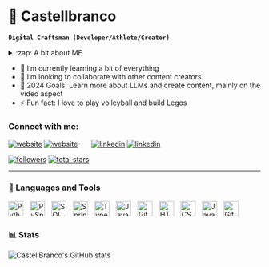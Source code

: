 # 🏐 Castellbranco

**`Digital Craftsman (Developer/Athlete/Creator)`**

<details>
    <summary>:zap: A bit about ME</summary>
<!--START_SECTION:activity-->
I'm a software developer and data engineer shaping the digital world through innovative projects. My work spans from planning and designing to solving real-world challenges with LLMs, Databricks, and Python. Whether it's developing software or tackling data pipelines, every project is built from the ground up with creativity and precision. Outside of coding, I'm always exploring new ideas—through travel, sports, or simply experimenting with tech.
<!--END_SECTION:activity-->
</details>

- 🌱 I’m currently learning a bit of everything
- 👯 I’m looking to collaborate with other content creators
- 🥅 2024 Goals: Learn more about LLMs and create content, mainly on the video aspect
- ⚡ Fun fact: I love to play volleyball and build Legos

### Connect with me:

[![website](./img/globe-light.svg)](https://codestackr.com#gh-light-mode-only)
[![website](./img/globe-dark.svg)](https://codestackr.com#gh-dark-mode-only)
&nbsp;&nbsp;
&nbsp;&nbsp;
[![linkedin](./img/linkedin-light.svg)](https://www.linkedin.com/in/guilherme-castel-branco-73a17719b#gh-light-mode-only)
[![linkedin](./img/linkedin-dark.svg)](https://www.linkedin.com/in/guilherme-castel-branco-73a17719b#gh-dark-mode-only)


   <p align="left">
      <a href="https://github.com/castellbranco?tab=followers">
         <img alt="followers" title="Follow me on Github" src="https://custom-icon-badges.demolab.com/github/followers/castellbranco?color=236ad3&labelColor=1155ba&style=for-the-badge&logo=person-add&label=Follow&logoColor=white"/></a>
      <a href="https://github.com/castellbranco?tab=repositories&sort=stargazers">
         <img alt="total stars" title="Total stars on GitHub" src="https://custom-icon-badges.demolab.com/github/stars/castellbranco?color=55960c&style=for-the-badge&labelColor=488207&logo=star"/></a>
   </p>

---

### 🧰 Languages and Tools

<img align="left" alt="Python" width="30px" style="padding-right:10px;" src="https://cdn.jsdelivr.net/gh/devicons/devicon/icons/python/python-plain.svg" />
<img align="left" alt="PySpark" width="30px" style="padding-right:10px;" src="https://cdn.jsdelivr.net/gh/devicons/devicon@latest/icons/apachespark/apachespark-original.svg" />
<img align="left" alt="SQL" width="30px" style="padding-right:10px;" src="https://cdn.jsdelivr.net/gh/devicons/devicon@latest/icons/azuresqldatabase/azuresqldatabase-original.svg" />
<img align="left" alt="Spring" width="30px" style="padding-right:10px;" src="https://cdn.jsdelivr.net/gh/devicons/devicon/icons/spring/spring-original.svg" />
<img align="left" alt="TypeScript" width="30px" style="padding-right:10px;" src="https://cdn.jsdelivr.net/gh/devicons/devicon/icons/typescript/typescript-plain.svg" />
<img align="left" alt="Java" width="30px" style="padding-right:10px;" src="https://cdn.jsdelivr.net/gh/devicons/devicon/icons/java/java-original.svg"/>
<img align="left" alt="Git" width="30px" style="padding-right:10px;" src="https://cdn.jsdelivr.net/gh/devicons/devicon/icons/git/git-original.svg" />
<img align="left" alt="HTML" width="30px" style="padding-right:10px;" src="https://cdn.jsdelivr.net/gh/devicons/devicon/icons/html5/html5-plain.svg" />
<img align="left" alt="CSS" width="30px" style="padding-right:10px;" src="https://cdn.jsdelivr.net/gh/devicons/devicon/icons/css3/css3-plain.svg" />
<img align="left" alt="JavaScript" width="30px" style="padding-right:10px;" src="https://cdn.jsdelivr.net/gh/devicons/devicon/icons/javascript/javascript-plain.svg" />
<img align="left" alt="GitHub" width="30px" style="padding-right:10px;" src="https://cdn.jsdelivr.net/gh/devicons/devicon/icons/github/github-original.svg" />
<br />

#

### 📊 Stats

![CastellBranco's GitHub stats](https://github-readme-stats.vercel.app/api?username=castellbranco&show_icons=true&theme=gruvbox)

<!-- ![GitHub Streak](https://streak-stats.demolab.com?user=ForrestKnight&theme=gruvbox&border_radius=4.5) -->
